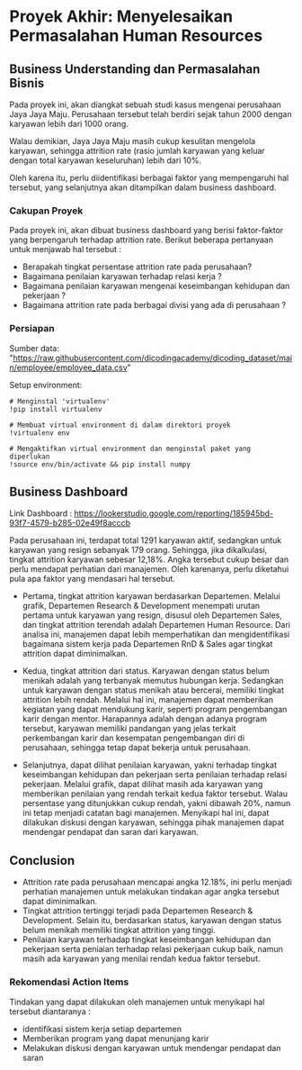# Proyek Akhir: Menyelesaikan Permasalahan Human Resources

## Business Understanding dan Permasalahan Bisnis

Pada proyek ini, akan diangkat sebuah studi kasus mengenai perusahaan Jaya Jaya Maju. Perusahaan tersebut telah berdiri sejak tahun 2000 dengan karyawan lebih dari 1000 orang.

Walau demikian, Jaya Jaya Maju masih cukup kesulitan mengelola karyawan, sehingga attrition rate (rasio jumlah karyawan yang keluar dengan total karyawan keseluruhan) lebih dari 10%.

Oleh karena itu, perlu diidentifikasi berbagai faktor yang mempengaruhi hal tersebut, yang selanjutnya akan ditampilkan dalam business dashboard.

### Cakupan Proyek

Pada proyek ini, akan dibuat business dashboard yang berisi faktor-faktor yang berpengaruh terhadap attrition rate. Berikut beberapa pertanyaan untuk menjawab hal tersebut :
- Berapakah tingkat persentase attrition rate pada perusahaan?
- Bagaimana penilaian karyawan terhadap relasi kerja ?
- Bagaimana penilaian karyawan mengenai keseimbangan kehidupan dan pekerjaan ?
- Bagaimana attrition rate pada berbagai divisi yang ada di perusahaan ?

### Persiapan

Sumber data: "https://raw.githubusercontent.com/dicodingacademy/dicoding_dataset/main/employee/employee_data.csv"

Setup environment:

```
# Menginstal 'virtualenv'
!pip install virtualenv

# Membuat virtual environment di dalam direktori proyek
!virtualenv env

# Mengaktifkan virtual environment dan menginstal paket yang diperlukan
!source env/bin/activate && pip install numpy
```

## Business Dashboard

Link Dashboard : 
https://lookerstudio.google.com/reporting/185945bd-93f7-4579-b285-02e49f8acccb

Pada perusahaan ini, terdapat total 1291 karyawan aktif, sedangkan untuk karyawan yang resign sebanyak 179 orang. Sehingga, jika dikalkulasi, tingkat attrition karyawan sebesar 12,18%.
Angka tersebut cukup besar dan perlu mendapat perhatian dari manajemen. 
Oleh karenanya, perlu diketahui pula apa faktor yang mendasari hal tersebut. 

- Pertama, tingkat attrition karyawan berdasarkan Departemen.
  Melalui grafik, Departemen Research & Development menempati urutan pertama untuk karyawan yang resign, disusul oleh Departemen Sales, dan tingkat attrition terendah adalah Departemen Human Resource. 
Dari analisa ini,  manajemen dapat lebih memperhatikan dan mengidentifikasi bagaimana sistem kerja pada Departemen RnD & Sales agar tingkat attrition dapat diminimalkan.

- Kedua, tingkat attrition dari status.
  Karyawan dengan status belum menikah adalah yang terbanyak memutus hubungan kerja.
  Sedangkan untuk karyawan dengan status menikah atau bercerai, memiliki tingkat attrition lebih rendah.
  Melalui hal ini, manajemen dapat memberikan kegiatan yang dapat mendukung karir, seperti program pengembangan karir dengan mentor. Harapannya adalah dengan adanya program tersebut, karyawan memiliki pandangan yang jelas terkait perkembangan karir dan kesempatan pengembangan diri di perusahaan, sehingga tetap dapat bekerja untuk perusahaan.

- Selanjutnya, dapat dilihat penilaian karyawan, yakni terhadap tingkat keseimbangan kehidupan dan pekerjaan serta penilaian terhadap relasi pekerjaan.
  Melalui grafik, dapat dilihat masih ada karyawan yang memberikan penilaian yang rendah terkait kedua faktor tersebut.
  Walau persentase yang ditunjukkan cukup rendah, yakni dibawah 20%, namun ini tetap menjadi catatan bagi manajemen.
  Menyikapi hal ini, dapat dilakukan diskusi dengan karyawan, sehingga pihak manajemen dapat mendengar pendapat dan saran dari karyawan.

## Conclusion

- Attrition rate pada perusahaan mencapai angka 12.18%, ini perlu menjadi perhatian manajemen untuk melakukan tindakan agar angka tersebut dapat diminimalkan. 
- Tingkat attrition tertinggi terjadi pada Departemen Research & Development. Selain itu, berdasarkan status, karyawan dengan status belum menikah memiliki tingkat attrition yang tinggi. 
- Penilaian karyawan terhadap tingkat keseimbangan kehidupan dan pekerjaan serta peniaian terhadap relasi pekerjaan cukup baik, namun masih ada karyawan yang menilai rendah kedua faktor tersebut.

### Rekomendasi Action Items 
Tindakan yang dapat dilakukan oleh manajemen untuk menyikapi hal tersebut diantaranya : 
- identifikasi sistem kerja setiap departemen
- Memberikan program yang dapat menunjang karir
- Melakukan diskusi dengan karyawan untuk mendengar pendapat dan saran 
